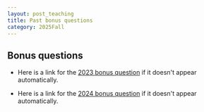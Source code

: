 ```yaml
---
layout: post_teaching
title: Past bonus questions
category: 2025Fall
---
```


## Bonus questions

- Here is a link for the [2023 bonus question](https://raw.githubusercontent.com/tulane-math-3070/2025Fall/main/_posts/2023Bonus.pdf) if it doesn't appear automatically. 

<style>
.pdfobject-container {    
	width: 600px;
   height: 700px;
}
</style>

<div id="syllabus"></div>
<script src="/script/pdfobject.js"></script>
<script>PDFObject.embed("https://raw.githubusercontent.com/tulane-math-3070/2025Fall/main/_posts/2023Bonus.pdf#toolbar=0&navpanes=0", "#2023Bonus");</script>


- Here is a link for the [2024 bonus question](https://raw.githubusercontent.com/tulane-math-3070/2025Fall/main/_posts/2024Bonus.pdf) if it doesn't appear automatically. 

<style>
.pdfobject-container {    
	width: 600px;
   height: 700px;
}
</style>

<div id="syllabus"></div>
<script src="/script/pdfobject.js"></script>
<script>PDFObject.embed("https://raw.githubusercontent.com/tulane-math-3070/2025Fall/main/_posts/2024Bonus.pdf#toolbar=0&navpanes=0", "#2024Bonus");</script>